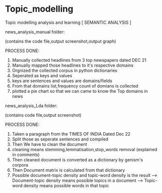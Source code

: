 # Topic_modelling
Topic modelling analysis and learning [ SEMANTIC ANALYSIS ]

news_analysis_manual folder:

(contains the code file,output screenshot,output graph)

PROCESS DONE:

1) Manually collected headlines from 3 top newspapers dated DEC 21
2) Manually mapped those headlines to it's respective domains
3) Orgnized the collected corpus in python dictionaries
4) Seperated as keys and values
5) keys are sentences and values are domains/fields
6) From that domains list,frequency count of domians is collected
7) plotted a pie chart so that we can came to know the Top domains in news


news_analysis_Lda folder:

(contains code file,output screenshot)

PROCESS DONE:

1) Taken a paragraph from the TIMES OF INDIA Dated Dec 22
2) Split those as seperate sentences and compiled
3) Then We have to clean the document
4) cleaning means stemming,lemmatisation,stop_words removal (explained in comments)
5) Then cleaned document is converted as a dictionary by genism's corpora
6) Then Document matrix is calculated from that dictionary
7) Possible document-topic density and topic-word density is the result
   --> Document-topic density means possible topics in a document
   --> Topic-word density means possible words in that topic
